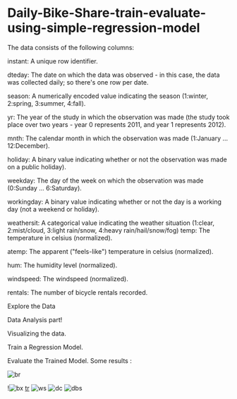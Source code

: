 # Daily-Bike-Share-train-evaluate-using-simple-regression-model

The data consists of the following columns:

instant: A unique row identifier.

dteday: The date on which the data was observed - in this case, the data was collected daily; so there's one row per date.

season: A numerically encoded value indicating the season (1:winter, 2:spring, 3:summer, 4:fall).

yr: The year of the study in which the observation was made (the study took place over two years - year 0 represents 2011, and year 1 represents 2012).

mnth: The calendar month in which the observation was made (1:January ... 12:December).

holiday: A binary value indicating whether or not the observation was made on a public holiday).

weekday: The day of the week on which the observation was made (0:Sunday ... 6:Saturday).

workingday: A binary value indicating whether or not the day is a working day (not a weekend or holiday).

weathersit: A categorical value indicating the weather situation (1:clear, 2:mist/cloud, 3:light rain/snow, 4:heavy rain/hail/snow/fog) temp: The temperature in celsius (normalized).

atemp: The apparent ("feels-like") temperature in celsius (normalized).

hum: The humidity level (normalized).

windspeed: The windspeed (normalized).

rentals: The number of bicycle rentals recorded.


Explore the Data

Data Analysis part!

Visualizing the data.

Train a Regression Model.

Evaluate the Trained Model.
 Some results :
 
 ![br](https://user-images.githubusercontent.com/67814811/186667993-eda28f0a-3e5f-412a-a846-a3a2bc6c167b.PNG)

!![bx](https://user-images.githubusercontent.com/67814811/186668000-770232c7-b240-4b72-bdab-f33068c9f0b0.PNG)
[tr](https://user-images.githubusercontent.com/67814811/186667977-52eeea4b-2918-44e9-9ad7-fcc248fedba3.PNG)
![ws](https://user-images.githubusercontent.com/67814811/186667986-9e30e44f-d8eb-4340-8c7d-ac1babf83c90.PNG)
![dc](https://user-images.githubusercontent.com/67814811/186667989-7cf77c70-0b21-4119-8e00-ec40d4e29176.PNG)
![dbs](https://user-images.githubusercontent.com/67814811/186668036-161d5b41-3c51-4f88-8956-bdcb16a7436c.PNG)




